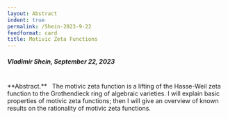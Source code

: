```yaml
---
layout: Abstract
indent: true
permalink: /Shein-2023-9-22
feedformat: card
title: Motivic Zeta Functions
---
```


##### Vladimir Shein, September 22, 2023
<br>
**Abstract.** &nbsp; The motivic zeta function is a lifting of the Hasse-Weil zeta function to the Grothendieck ring of algebraic varieties. I will explain basic properties of motivic zeta functions; then I will give an overview of known results on the rationality of motivic zeta functions.
